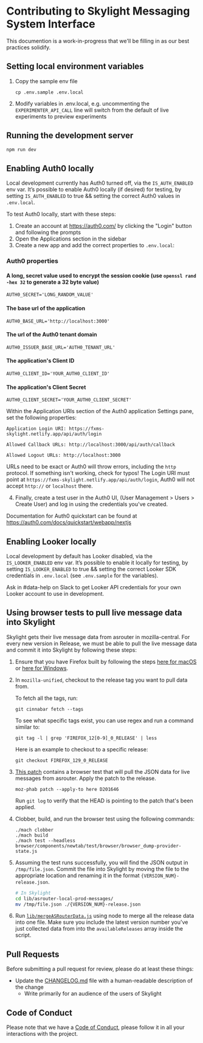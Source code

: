 # Contributing to Skylight Messaging System Interface

This documention is a work-in-progress that we'll be filling in as our best
practices solidify.

## Setting local environment variables

1. Copy the sample env file

   `cp .env.sample .env.local`

1. Modify variables in .env.local, e.g. uncommenting the `EXPERIMENTER_API_CALL`
   line will switch from the default of live experiments to preview experiments

## Running the development server

```bash
npm run dev
```

## Enabling Auth0 locally

Local development currently has Auth0 turned off, via the `IS_AUTH_ENABLED` env var.
It’s possible to enable Auth0 locally (if desired) for testing, by setting `IS_AUTH_ENABLED` to true &&
setting the correct Auth0 values in `.env.local`.

To test Auth0 locally, start with these steps:

1. Create an account at https://auth0.com/ by clicking the "Login" button and following the prompts
2. Open the Applications section in the sidebar
3. Create a new app and add the correct properties to `.env.local`:

### Auth0 properties

#### A long, secret value used to encrypt the session cookie (use `openssl rand -hex 32` to generate a 32 byte value)

```
AUTH0_SECRET='LONG_RANDOM_VALUE'
```

#### The base url of the application

```
AUTH0_BASE_URL='http://localhost:3000'
```

#### The url of the Auth0 tenant domain

```
AUTH0_ISSUER_BASE_URL='AUTH0_TENANT_URL'
```

#### The application's Client ID

```
AUTH0_CLIENT_ID='YOUR_AUTH0_CLIENT_ID'
```

#### The application's Client Secret

```
AUTH0_CLIENT_SECRET='YOUR_AUTH0_CLIENT_SECRET'
```

Within the Application URIs section of the Auth0 application Settings pane, set the following properties:

```
Application Login URI: https://fxms-skylight.netlify.app/api/auth/login

Allowed Callback URLs: http://localhost:3000/api/auth/callback

Allowed Logout URLs: http://localhost:3000
```

URLs need to be exact or Auth0 will throw errors, including the `http` protocol. If something isn't working, check for typos!
The Login URI must point at `https://fxms-skylight.netlify.app/api/auth/login`, Auth0 will not accept `http://` or `localhost` there.

4. Finally, create a test user in the Auth0 UI, (User Management > Users > Create User) and log in using the credentials you've created.

Documentation for Auth0 quickstart can be found at https://auth0.com/docs/quickstart/webapp/nextjs

## Enabling Looker locally

Local development by default has Looker disabled, via the `IS_LOOKER_ENABLED` env var. It’s possible to enable it locally for testing, by setting `IS_LOOKER_ENABLED` to true && setting the correct Looker SDK credentials in `.env.local` (see `.env.sample` for the variables).

Ask in #data-help on Slack to get Looker API credentials for your own Looker account to use in development.

## Using browser tests to pull live message data into Skylight

Skylight gets their live message data from asrouter in mozilla-central. For every new version in Release, we must be able to pull the live message data and commit it into Skylight by following these steps:

1. Ensure that you have Firefox built by following the steps [here for macOS](https://firefox-source-docs.mozilla.org/setup/macos_build.html) or [here for Windows](https://firefox-source-docs.mozilla.org/setup/windows_build.html).
2. In `mozilla-unified`, checkout to the release tag you want to pull data from.

   To fetch all the tags, run:

   ```
   git cinnabar fetch --tags
   ```

   To see what specific tags exist, you can use regex and run a command similar to:

   ```
   git tag -l | grep 'FIREFOX_12[0-9]_0_RELEASE' | less
   ```

   Here is an example to checkout to a specific release:

   ```
   git checkout FIREFOX_129_0_RELEASE
   ```

3. [This patch](https://phabricator.services.mozilla.com/D201646) contains a browser test that will pull the JSON data for live messages from asrouter. Apply the patch to the release.

   ```
   moz-phab patch --apply-to here D201646
   ```

   Run `git log` to verify that the HEAD is pointing to the patch that's been applied.

4. Clobber, build, and run the browser test using the following commands:

   ```
   ./mach clobber
   ./mach build
   ./mach test --headless browser/components/newtab/test/browser/browser_dump-provider-state.js
   ```

5. Assuming the test runs successfully, you will find the JSON output in `/tmp/file.json`. Commit the file into Skylight by moving the file to the appropriate location and renaming it in the format `{VERSION_NUM}-release.json`.

   ```bash
   # In Skylight
   cd lib/asrouter-local-prod-messages/
   mv /tmp/file.json ./{VERSION_NUM}-release.json
   ```

6. Run [`lib/mergeASRouterData.js`](/lib/mergeASRouterData.js) using node to merge all the release data into one file. Make sure you include the latest version number you've just collected data from into the `availableReleases` array inside the script.

## Pull Requests

Before submitting a pull request for review, please do at least these things:

- Update the [CHANGELOG.md](/CHANGELOG.md) file with a human-readable description of the change
  - Write primarily for an audience of the users of Skylight

## Code of Conduct

Please note that we have a [Code of Conduct](https://www.mozilla.org/en-US/about/governance/policies/participation/),
please follow it in all your interactions with the project.
